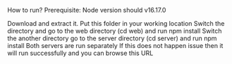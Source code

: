 How to run? Prerequisite: Node version should v16.17.0

Download and extract it.
Put this folder in your working location
Switch the directory and go to the web directory (cd web) and run npm install
Switch the another directory go to the server directory (cd server) and run npm install
Both servers are run separately If this does not happen issue then it will run successfully and you can browse this URL

